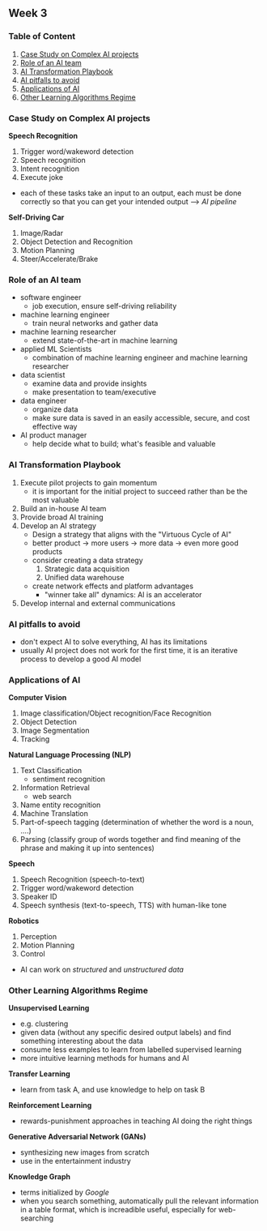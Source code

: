 ## Week 3

### Table of Content
1. [Case Study on Complex AI projects](#case-study-on-complex-ai-projects)
2. [Role of an AI team](#role-of-an-ai-team)
3. [AI Transformation Playbook](#ai-transformation-playbook)
4. [AI pitfalls to avoid](#ai-pitfalls-to-avoid)
5. [Applications of AI](#applications-of-ai)
6. [Other Learning Algorithms Regime](#other-learning-algorithms-regime)

### Case Study on Complex AI projects
**Speech Recognition**
1. Trigger word/wakeword detection
2. Speech recognition
3. Intent recognition
4. Execute joke
- each of these tasks take an input to an output, each must be done correctly so that you can get your intended output --> *AI pipeline*

**Self-Driving Car**
1. Image/Radar
2. Object Detection and Recognition
3. Motion Planning
4. Steer/Accelerate/Brake

### Role of an AI team
- software engineer
    - job execution, ensure self-driving reliability
- machine learning engineer
    - train neural networks and gather data
- machine learning researcher
    - extend state-of-the-art in machine learning
- applied ML Scientists
    - combination of machine learning engineer and machine learning researcher
- data scientist
    - examine data and provide insights
    - make presentation to team/executive
- data engineer
    - organize data
    - make sure data is saved in an easily accessible, secure, and cost effective way
- AI product manager
    - help decide what to build; what's feasible and valuable

### AI Transformation Playbook
1. Execute pilot projects to gain momentum
    - it is important for the initial project to succeed rather than be the most valuable
2. Build an in-house AI team
3. Provide broad AI training
4. Develop an AI strategy
    - Design a strategy that aligns with the "Virtuous Cycle of AI"
    - better product -> more users -> more data -> even more good products
    - consider creating a data strategy
        1. Strategic data acquisition
        2. Unified data warehouse
    - create network effects and platform advantages
        - "winner take all" dynamics: AI is an accelerator
5. Develop internal and external communications

### AI pitfalls to avoid
- don't expect AI to solve everything, AI has its limitations
- usually AI project does not work for the first time, it is an iterative process to develop a good AI model

### Applications of AI
**Computer Vision**
1. Image classification/Object recognition/Face Recognition
2. Object Detection
3. Image Segmentation
4. Tracking

**Natural Language Processing (NLP)**
1. Text Classification
    - sentiment recognition
2. Information Retrieval 
    - web search
3. Name entity recognition
4. Machine Translation
5. Part-of-speech tagging (determination of whether the word is a noun, ....)
6. Parsing (classify group of words together and find meaning of the phrase and making it up into sentences)

**Speech**
1. Speech Recognition (speech-to-text)
2. Trigger word/wakeword detection
3. Speaker ID
4. Speech synthesis (text-to-speech, TTS) with human-like tone

**Robotics**
1. Perception
2. Motion Planning
3. Control

- AI can work on *structured* and *unstructured data*

### Other Learning Algorithms Regime
**Unsupervised Learning**
- e.g. clustering
- given data (without any specific desired output labels) and find something interesting about the data
- consume less examples to learn from labelled supervised learning
- more intuitive learning methods for humans and AI

**Transfer Learning**
- learn from task A, and use knowledge to help on task B

**Reinforcement Learning**
- rewards-punishment approaches in teaching AI doing the right things

**Generative Adversarial Network (GANs)**
- synthesizing new images from scratch
- use in the entertainment industry

**Knowledge Graph**
- terms initialized by *Google*
- when you search something, automatically pull the relevant information in a table format, which is increadible useful, especially for web-searching

